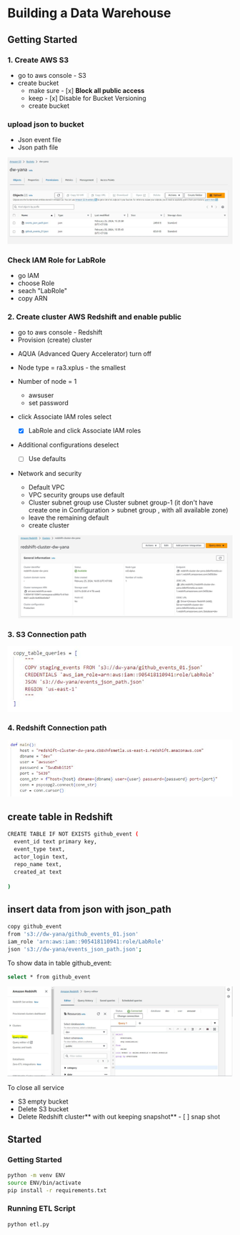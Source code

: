 # Building a Data Warehouse

## Getting Started

### 1. Create AWS S3
* go to aws console - S3 
* create bucket
  - make sure - [x] **Block all public access** 
  - keep - [x] Disable for Bucket Versioning
  - create bucket
### upload json to bucket
* Json event file
* Json path file

![AWS S3](https://github.com/Yanadade/Data-Warehouse-Business-Intel/blob/main/3-Data%20Warehouse-Redshift/Image/S3.JPG)

### Check IAM Role for LabRole
* go IAM
* choose Role
* seach "LabRole"
* copy ARN

### 2. Create cluster AWS Redshift and enable public
* go to aws console - Redshift 
* Provision (create) cluster

- AQUA (Advanced Query Accelerator) turn off
- Node type = ra3.xplus  - the smallest
- Number of node = 1
  - awsuser
  - set password
- click Associate IAM roles select 
   - [x] LabRole and click Associate IAM roles
- Additional configurations deselect 
   - [ ] Use defaults
- Network and security
  - Default VPC
  - VPC security groups use default
  - Cluster subnet group use Cluster subnet group-1 (it don't have create one in Configuration > subnet group , with all available zone)
  - leave the remaining default
  - create cluster

  ![AWS Redshift](https://github.com/Yanadade/Data-Warehouse-Business-Intel/blob/main/3-Data%20Warehouse-Redshift/Image/redshift.JPG)

### 3. S3 Connection path
![S3 Connection path](https://github.com/Yanadade/Data-Warehouse-Business-Intel/blob/main/3-Data%20Warehouse-Redshift/Image/S3%20connect%20path.JPG)

### 4. Redshift Connection path
![Redshift Connection path](https://github.com/Yanadade/Data-Warehouse-Business-Intel/blob/main/3-Data%20Warehouse-Redshift/Image/Redshift%20connect%20path.JPG)

## create table in Redshift

```sh
CREATE TABLE IF NOT EXISTS github_event (
  event_id text primary key,
  event_type text,
  actor_login text,
  repo_name text,
  created_at text
  
)
```

## insert data from json with json_path

```sh
copy github_event
from 's3://dw-yana/github_events_01.json'
iam_role 'arn:aws:iam::905418110941:role/LabRole' 
json 's3://dw-yana/events_json_path.json';
```

To show data in table github_event:

```sh
select * from github_event
```
![Redshift Query](https://github.com/Yanadade/Data-Warehouse-Business-Intel/blob/main/3-Data%20Warehouse-Redshift/Image/redshift_query.JPG)

To close all service
- S3 empty bucket
- Delete S3 bucket
- Delete Redshift cluster** with out keeping snapshot** - [ ] snap shot 

## Started
### Getting Started
```sh
python -m venv ENV
source ENV/bin/activate
pip install -r requirements.txt
```

### Running ETL Script
```sh
python etl.py
```